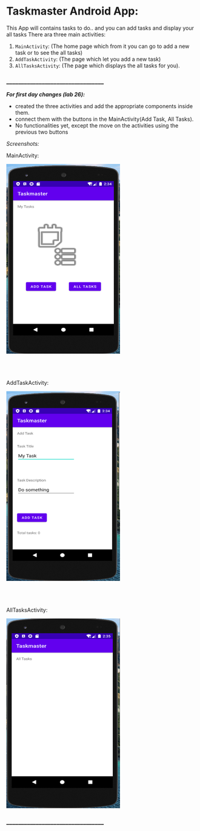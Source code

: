 # Taskmaster Android App:

This App will contains tasks to do.. and you can add tasks and display your all tasks
There ara three main activities:

1. `MainActivity`: (The home page which from it you can go to add a new task or to see the all tasks)
2. `AddTaskActivity`: (The page which let you add a new task)
3. `AllTasksActivity`: (The page which displays the all tasks for you).

### _________________________________

***For first day changes (lab 26):***

* created the three activities and add the appropriate components inside them.
* connect them with the buttons in the MainActivity(Add Task, All Tasks).
* No functionalities yet, except the move on the activities using the previous two buttons

*Screenshots:*

MainActivity:

<img src="screenshots/mainActivity1.png" alt="Main activity" width="300" height="500"/>

<br>
<br>
<br>
<br>


AddTaskActivity:

<img src="screenshots/addTask1.png" alt="Add Task Activity" width="300" height="500"/>
<br>
<br>
<br>
<br>


AllTasksActivity:

<img src="screenshots/allTasks1.png" alt="All Tasks Activity" width="300" height="500"/>

### _________________________________